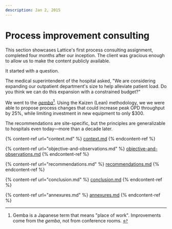 ```yaml
---
description: Jan 2, 2015
---
```


# Process improvement consulting

This section showcases Lattice's first process consulting assignment, completed four months after our inception. The client was gracious enough to allow us to make the content publicly available.

It started with a question.&#x20;

The medical superintendent of the hospital asked, "We are considering expanding our outpatient department's size to help alleviate patient load. Do you think we can do this expansion with a constrained budget?"

We went to the [_gemba_](#user-content-fn-1)[^1]_._ Using the Kaizen (Lean) methodology, we we were able to propose process changes that could increase peak OPD throughput by 25%, while limiting investment in new equipment to only $300.

The recommendations are site-specific, but the principles are generalizable to hospitals even today—more than a decade later.&#x20;

{% content-ref url="context.md" %}
[context.md](context.md)
{% endcontent-ref %}

{% content-ref url="objective-and-observations.md" %}
[objective-and-observations.md](objective-and-observations.md)
{% endcontent-ref %}

{% content-ref url="recommendations.md" %}
[recommendations.md](recommendations.md)
{% endcontent-ref %}

{% content-ref url="conclusion.md" %}
[conclusion.md](conclusion.md)
{% endcontent-ref %}

{% content-ref url="annexures.md" %}
[annexures.md](annexures.md)
{% endcontent-ref %}

[^1]: Gemba is a Japanese term that means "place of work". Improvements come from the _gemba_, not from conference rooms.&#x20;
